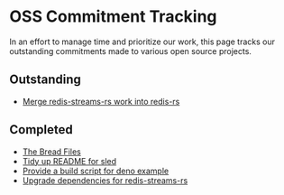 # OSS Commitment Tracking

In an effort to manage time and prioritize our work, 
this page tracks our outstanding commitments made to 
various open source projects.

## Outstanding

- [Merge redis-streams-rs work into redis-rs](https://github.com/mitsuhiko/redis-rs/pull/319)

## Completed

- [The Bread Files](https://github.com/Terkwood/hello-pi/issues/23)
- [Tidy up README for sled](https://github.com/spacejam/sled/pull/1075)
- [Provide a build script for deno example](https://github.com/lampewebdev/wasm_deno_example/pull/1/files)
- [Upgrade dependencies for redis-streams-rs](https://github.com/grippy/redis-streams-rs/pull/13)

